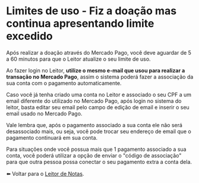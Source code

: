 # Limites de uso - Fiz a doação mas continua apresentando limite excedido

Após realizar a doação através do Mercado Pago, você deve aguardar de 5 a 60 minutos para que o Leitor atualize o seu limite de uso.

Ao fazer login no Leitor, **utilize o mesmo e-mail que usou para realizar a transação no Mercado Pago**, assim o sistema poderá fazer a associação da sua conta com o pagamento automaticamente.

Caso você já tenha criado uma conta no Leitor e associado o seu CPF a um email diferente do utilizado no Mercado Pago, após login no sistema do leitor, basta editar seu email pelo campo de edição de email e inserir o  seu email usado no Mercado Pago.

Vale lembra que, após o pagamento associado a sua conta ele não será desassociado mais, ou seja, você pode trocar seu endereço de email que o pagamento continuará em sua conta.

Para situações onde você possua mais que 1 pagamento associado a sua conta, você poderá utilizar a opção de enviar o "código de associação" para que outra pessoa possa conectar o seu pagamento extra a conta dela.

⬅️ Voltar para o [Leitor de Notas](https://leitordenotas.github.io/).
